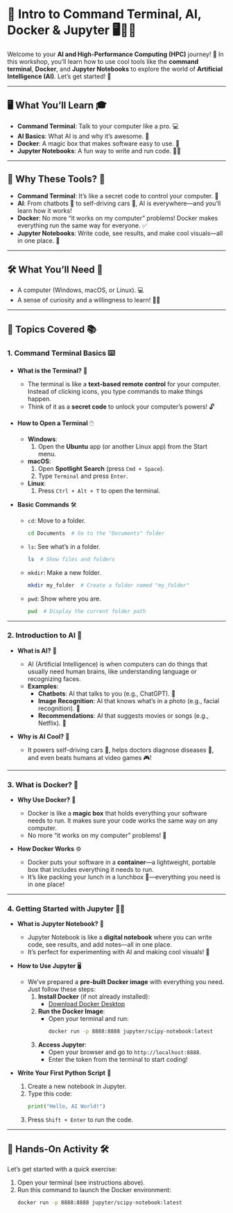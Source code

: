 # 📌 Intro to Command Terminal, AI, Docker & Jupyter 🖥️🤖🐳

Welcome to your **AI and High-Performance Computing (HPC)** journey! 🚀 In this workshop, you’ll learn how to use cool tools like the **command terminal**, **Docker**, and **Jupyter Notebooks** to explore the world of **Artificial Intelligence (AI)**. Let’s get started! 🌟

---

## 🖥️ **What You’ll Learn** 🎓
- **Command Terminal**: Talk to your computer like a pro. 💻
- **AI Basics**: What AI is and why it’s awesome. 🤖
- **Docker**: A magic box that makes software easy to use. 🐳
- **Jupyter Notebooks**: A fun way to write and run code. 📓✨

---

## 🚀 **Why These Tools?** 🌟
- **Command Terminal**: It’s like a secret code to control your computer. 🔐
- **AI**: From chatbots 💬 to self-driving cars 🚗, AI is everywhere—and you’ll learn how it works!
- **Docker**: No more “it works on my computer” problems! Docker makes everything run the same way for everyone. ✅
- **Jupyter Notebooks**: Write code, see results, and make cool visuals—all in one place. 🎨

---

## 🛠️ **What You’ll Need** 🧰
- A computer (Windows, macOS, or Linux). 💻
- A sense of curiosity and a willingness to learn! 🧠✨

---

## 📝 **Topics Covered** 📚

### 1. **Command Terminal Basics** ⌨️
   - **What is the Terminal?** 🤔
     - The terminal is like a **text-based remote control** for your computer. Instead of clicking icons, you type commands to make things happen.
     - Think of it as a **secret code** to unlock your computer’s powers! 🔓

   - **How to Open a Terminal** 🖱️
     - **Windows**:
       1. Open the **Ubuntu** app (or another Linux app) from the Start menu.
     - **macOS**:
       1. Open **Spotlight Search** (press `Cmd + Space`).
       2. Type `Terminal` and press `Enter`.
     - **Linux**:
       1. Press `Ctrl + Alt + T` to open the terminal.

   - **Basic Commands** 🛠️
     - `cd`: Move to a folder.
       ```bash
       cd Documents  # Go to the "Documents" folder
       ```
     - `ls`: See what’s in a folder.
       ```bash
       ls  # Show files and folders
       ```
     - `mkdir`: Make a new folder.
       ```bash
       mkdir my_folder  # Create a folder named "my_folder"
       ```
     - `pwd`: Show where you are.
       ```bash
       pwd  # Display the current folder path
       ```

---

### 2. **Introduction to AI** 🤖
   - **What is AI?** 🤔
     - AI (Artificial Intelligence) is when computers can do things that usually need human brains, like understanding language or recognizing faces.
     - **Examples**:
       - **Chatbots**: AI that talks to you (e.g., ChatGPT). 💬
       - **Image Recognition**: AI that knows what’s in a photo (e.g., facial recognition). 📸
       - **Recommendations**: AI that suggests movies or songs (e.g., Netflix). 🍿

   - **Why is AI Cool?** 🌟
     - It powers self-driving cars 🚗, helps doctors diagnose diseases 🏥, and even beats humans at video games 🎮!

---

### 3. **What is Docker?** 🐳
   - **Why Use Docker?** 🤔
     - Docker is like a **magic box** that holds everything your software needs to run. It makes sure your code works the same way on any computer.
     - No more “it works on my computer” problems! 🎉

   - **How Docker Works** ⚙️
     - Docker puts your software in a **container**—a lightweight, portable box that includes everything it needs to run.
     - It’s like packing your lunch in a lunchbox 🍱—everything you need is in one place!

---

### 4. **Getting Started with Jupyter** 📓✨
   - **What is Jupyter Notebook?** 🤔
     - Jupyter Notebook is like a **digital notebook** where you can write code, see results, and add notes—all in one place.
     - It’s perfect for experimenting with AI and making cool visuals! 🎨

   - **How to Use Jupyter** 🖥️
     - We’ve prepared a **pre-built Docker image** with everything you need. Just follow these steps:
       1. **Install Docker** (if not already installed):
          - [Download Docker Desktop](https://www.docker.com/products/docker-desktop)
       2. **Run the Docker Image**:
          - Open your terminal and run:
            ```bash
            docker run -p 8888:8888 jupyter/scipy-notebook:latest
            ```
       3. **Access Jupyter**:
          - Open your browser and go to `http://localhost:8888`.
          - Enter the token from the terminal to start coding!

   - **Write Your First Python Script** 🐍
     1. Create a new notebook in Jupyter.
     2. Type this code:
        ```python
        print("Hello, AI World!")
        ```
     3. Press `Shift + Enter` to run the code.

---

## 🎯 **Hands-On Activity** 🛠️
Let’s get started with a quick exercise:
1. Open your terminal (see instructions above).
2. Run this command to launch the Docker environment:
   ```bash
   docker run -p 8888:8888 jupyter/scipy-notebook:latest